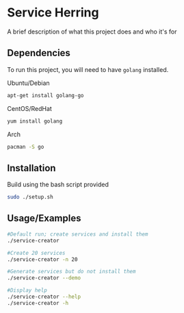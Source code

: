 
# Service Herring

A brief description of what this project does and who it's for


## Dependencies

To run this project, you will need to have `golang` installed.

Ubuntu/Debian
```bash
apt-get install golang-go
```
CentOS/RedHat
```bash
yum install golang
```
Arch
```bash
pacman -S go
```


## Installation

Build using the bash script provided

```bash
sudo ./setup.sh
```
    
## Usage/Examples

```bash
#Default run; create services and install them
./service-creator

#Create 20 services
./service-creator -n 20

#Generate services but do not install them
./service-creator --demo

#Display help
./service-creator --help
./service-creator -h
```

